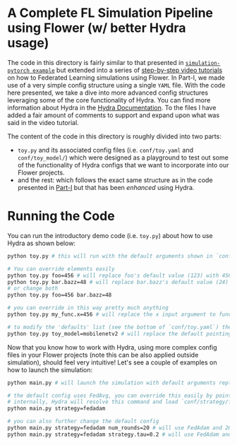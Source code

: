 # A Complete FL Simulation Pipeline using Flower (w/ better Hydra usage)

The code in this directory is fairly similar to that presented in [`simulation-pytorch example`](https://github.com/adap/flower/tree/main/examples/simulation-pytorch) but extended into a series of [step-by-step video tutorials](https://www.youtube.com/playlist?list=PLNG4feLHqCWlnj8a_E1A_n5zr2-8pafTB) on how to Federated Learning simulations using Flower. In Part-I, we made use of a very simple config structure using a single `YAML` file. With the code here presented, we take a dive into more advanced config structures leveraging some of the core functionality of Hydra. You can find more information about Hydra in the [Hydra Documentation](https://hydra.cc/docs/intro/). To the files I have added a fair amount of comments to support and expand upon what was said in the video tutorial.

The content of the code in this directory is roughly divided into two parts:

- `toy.py` and its associated config files (i.e. `conf/toy.yaml` and `conf/toy_model/`) which were designed as a playground to test out some of the functionality of Hydra configs that we want to incorporate into our Flower projects.
- and the rest: which follows the exact same structure as in the code presented in [Part-I](https://github.com/adap/flower/tree/main/examples/flower-simulation-step-by-step-pytorch/Part-I) but that has been _enhanced_ using Hydra.

# Running the Code

You can run the introductory demo code (i.e. `toy.py`) about how to use Hydra as shown below:

```bash
python toy.py # this will run with the default arguments shown in `conf/toy.yaml`

# You can override elements easily
python toy.py foo=456 # will replace foo's default value (123) with 456
python toy.py bar.bazz=48 # will replace bar.bazz's default value (24) with 48
# or change both
python toy.py foo=456 bar.bazz=48

# you can override in this way pretty much anything
python toy.py my_func.x=456 # will replace the x input argument to function `function_test` in toy.py

# to modify the 'defaults' list (see the bottom of `conf/toy.yaml`) the syntax is a bit different
python toy.py toy_model=mobilenetv2 # will replace the default pointing to `resnet18.yaml`
```

Now that you know how to work with Hydra, using more complex config files in your Flower projects (note this can be also applied outside simulation), should feel very intuitive! Let's see a couple of examples on how to launch the simulation:

```bash
python main.py # will launch the simulation with default arguments replicating the exact same setup as in the code for the first part of this tutorial (were we used only a fairly plain .yaml config)

# the default config uses FedAvg, you can override this easily by pointing it instead ot use FedAdam
# internally, Hydra will resolve this command and load `conf/strategy/fedadam.yaml`
python main.py strategy=fedadam

# you can also further change the default config
python main.py strategy=fedadam num_rounds=20 # will use FedAdam and 20 rounds
python main.py strategy=fedadam strategy.tau=0.2 # will use FedAdam and then override its default tau value
```
